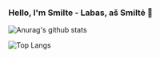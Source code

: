 ### Hello, I'm Smilte - Labas, aš Smiltė 👋

<!--
**smilteval/smilteval** is a ✨ _special_ ✨ repository because its `README.md` (this file) appears on your GitHub profile.

Here are some ideas to get you started:

- 🔭 I’m currently working on ...
- 🌱 I’m currently learning ...
- 👯 I’m looking to collaborate on ...
- 🤔 I’m looking for help with ...
- 💬 Ask me about ...
- 📫 How to reach me: ...
- 😄 Pronouns: ...
- ⚡ Fun fact: ...
-->



![Anurag's github stats](https://github-readme-stats.vercel.app/api?username=smilteval&hide=stars,contribs&show_icons=true&theme=dracula) 


![Top Langs](https://github-readme-stats.vercel.app/api/top-langs/?username=smilteval&layout=compact&theme=dracula)

